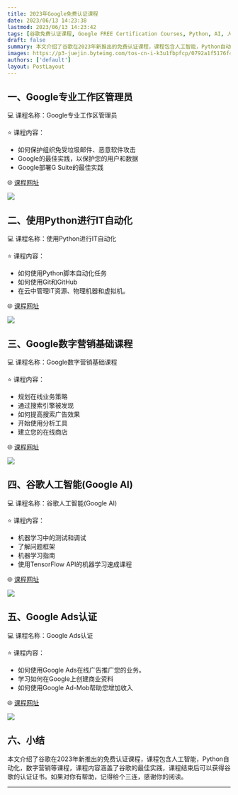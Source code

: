 ```yaml
---
title: 2023年Google免费认证课程
date: 2023/06/13 14:23:38
lastmod: 2023/06/13 14:23:42
tags: [谷歌免费认证课程, Google FREE Certification Courses, Python, AI, 人工智能]
draft: false
summary: 本文介绍了谷歌在2023年新推出的免费认证课程，课程包含人工智能，Python自动化，数字营销等课程，课程内容涵盖了谷歌的最佳实践，课程结束后可以获得谷歌的认证证书。
images: https://p3-juejin.byteimg.com/tos-cn-i-k3u1fbpfcp/0792a1f5176f4617b6c6829e3c62bac0~tplv-k3u1fbpfcp-watermark.image?
authors: ['default']
layout: PostLayout
---
```


## 一、Google专业工作区管理员

💻 课程名称：Google专业工作区管理员

⭐ 课程内容：

- 如何保护组织免受垃圾邮件、恶意软件攻击
- Google的最佳实践，以保护您的用户和数据
- Google部署G Suite的最佳实践

🌐 [课程网址](https://coursera.org/professional-certificates/g-suite-administration)

![](https://fastly.jsdelivr.net/gh/filess/img7@main/2023/06/12/1686560798796-e969d34c-ba4b-4333-b84f-924be315ec55.png)

## 二、使用Python进行IT自动化

💻 课程名称：使用Python进行IT自动化

⭐ 课程内容：

- 如何使用Python脚本自动化任务
- 如何使用Git和GitHub
- 在云中管理IT资源、物理机器和虚拟机。

🌐 [课程网址](https://coursera.org/professional-certificates/google-it-automation)

![](https://fastly.jsdelivr.net/gh/filess/img15@main/2023/06/12/1686561088036-3b512d38-633c-4d48-91f6-5e9fd3667274.png)

## 三、Google数字营销基础课程

💻 课程名称：Google数字营销基础课程

⭐ 课程内容：

- 规划在线业务策略
- 通过搜索引擎被发现
- 如何提高搜索广告效果
- 开始使用分析工具
- 建立您的在线商店

🌐 [课程网址](https://learndigital.withgoogle.com/digitalgarage/course/digital-marketing)

![](https://fastly.jsdelivr.net/gh/filess/img16@main/2023/06/12/1686561076905-43650c7c-3c25-4627-ab48-e01c0d003077.png)

## 四、谷歌人工智能(Google AI)

💻 课程名称：谷歌人工智能(Google AI)

⭐ 课程内容：

- 机器学习中的测试和调试
- 了解问题框架
- 机器学习指南
- 使用TensorFlow API的机器学习速成课程

🌐 [课程网址](https://ai.google/education/)

![](https://fastly.jsdelivr.net/gh/filess/img0@main/2023/06/12/1686561064867-961cff62-4f71-4bac-99c3-0124176d1588.png)

## 五、Google Ads认证

💻 课程名称：Google Ads认证

⭐ 课程内容：

- 如何使用Google Ads在线广告推广您的业务。
- 学习如何在Google上创建商业资料
- 如何使用Google Ad-Mob帮助您增加收入

🌐 [课程网址](https://skillshop.withgoogle.com)

![](https://fastly.jsdelivr.net/gh/filess/img7@main/2023/06/12/1686561055250-f1d0648e-d3de-4da0-8a2d-00128f840bad.png)

## 六、小结

本文介绍了谷歌在2023年新推出的免费认证课程，课程包含人工智能，Python自动化，数字营销等课程，课程内容涵盖了谷歌的最佳实践，课程结束后可以获得谷歌的认证证书。如果对你有帮助，记得给个三连，感谢你的阅读。

---
